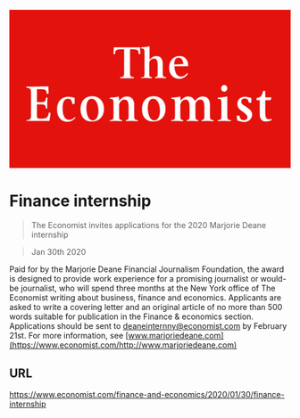 ![](./images/20180224_WOP001_14.jpg)

# Finance internship

> The Economist invites applications for the 2020 Marjorie Deane internship

> Jan 30th 2020

Paid for by the Marjorie Deane Financial Journalism Foundation, the award is designed to provide work experience for a promising journalist or would-be journalist, who will spend three months at the New York office of The Economist writing about business, finance and economics. Applicants are asked to write a covering letter and an original article of no more than 500 words suitable for publication in the Finance & economics section. Applications should be sent to deaneinternny@economist.com by February 21st. For more information, see [www.marjoriedeane.com](https://www.economist.com/http://www.marjoriedeane.com)

## URL

https://www.economist.com/finance-and-economics/2020/01/30/finance-internship
